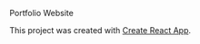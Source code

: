 Portfolio Website 

This project was created with [Create React App](https://github.com/facebook/create-react-app).
